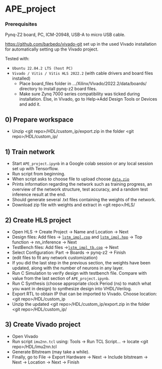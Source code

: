 # APE_project

### Prerequisites
Pynq-Z2 board, PC, ICM-20948, USB-A to micro USB cable.

https://github.com/barbedo/vivado-git set up in the used Vivado installation for automatically setting up the Vivado project.

Tested with:
- `Ubuntu 22.04.2 LTS (host PC)`
- `Vivado / Vitis / Vitis HLS 2022.2` (with cable drivers and board files installed)
   - Place board_files folder in .../Xilinx/Vivado/2022.2/data/boards/ directory to install pynq-z2 board files.
   - Make sure Zynq 7000 series compatibility was ticked during installation. Else, in Vivado, go to Help->Add Design Tools or Devices and add it.

## 0) Prepare workspace
- Unzip \<git repo>/HDL/custom_ip/export.zip in the folder \<git repo>/HDL/custom_ip/

## 1) Train network
- Start `APE_project.ipynb` in a Google colab session or any local session set up with Tensorflow.
- Run script from beginning.
- When script asks to choose file to upload choose [``data.zip``](/neural_network_design/data.zip)
- Prints information regarding the network such as training progress, an overview of the network structure, test accuracy, and a random test inference result at the end.
- Should generate several .txt files containing the weights of the network.
- Download zip file with weights and extract in \<git repo>/HLS/

## 2) Create HLS project
- Open HLS -> Create Project -> Name and Location -> Next
- Design files: Add files -> [``lstm_impl.cpp``](/HLS/lstm_impl.cpp) and [``lstm_impl.hpp``](/HLS/lstm_impl.hpp) -> Top function -> nn_inference -> Next
- TestBench files: Add files ->[``lstm_impl_tb.cpp``](/HLS/lstm_impl_tb.cpp) -> Next
- Select Configuration: Part -> Boards -> pynq-z2 -> Finish
- (edit files to fit any network customization)
- If you did the last step in the previous section, the weights have been updated, along with the number of neurons in any layer.
- Run C Simulation to verify design with testbench file. Compare with value from the last section of `APE_project.ipynb`.
- Run C Synthesis (choose appropriate clock Period (ns) to match what you want in design) to synthesize design into VHDL/Verilog.
- Export RTL to obtain IP that can be imported to Vivado. Choose location: \<git repo>/HDL/custom_ip
- Unzip the updated \<git repo>/HDL/custom_ip/export.zip in the folder \<git repo>/HDL/custom_ip/

## 3) Create Vivado project
- Open Vivado
- Run script `imu2nn.tcl` using: Tools -> Run TCL Script... -> locate \<git repo>/HDL/imu2nn.tcl
- Generate Bitstream (may take a while).
- Finally, go to File -> Export Hardware -> Next -> Include bitstream -> Next -> Location -> Next -> Finish
